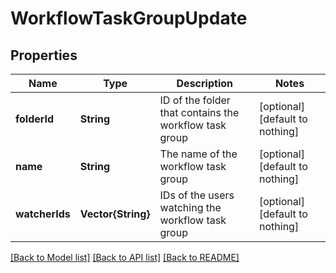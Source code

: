 # WorkflowTaskGroupUpdate


## Properties
Name | Type | Description | Notes
------------ | ------------- | ------------- | -------------
**folderId** | **String** | ID of the folder that contains the workflow task group | [optional] [default to nothing]
**name** | **String** | The name of the workflow task group | [optional] [default to nothing]
**watcherIds** | **Vector{String}** | IDs of the users watching the workflow task group | [optional] [default to nothing]


[[Back to Model list]](../README.md#models) [[Back to API list]](../README.md#api-endpoints) [[Back to README]](../README.md)


